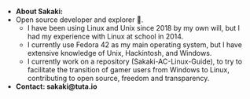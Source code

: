 - __About Sakaki:__
- Open source developer and explorer 🌱.
  - I have been using Linux and Unix since 2018 by my own will, but I had my experience with Linux at school in 2014.
  - I currently use Fedora 42 as my main operating system, but I have extensive knowledge of Unix, Hackintosh, and Windows.
  - I currently work on a repository (Sakaki-AC-Linux-Guide), to try to facilitate the transition of gamer users from Windows to Linux, contributing to open source, freedom and transparency.
- __Contact: sakaki@tuta.io__
